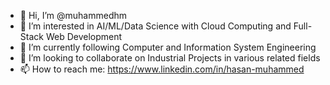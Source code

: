 - 👋 Hi, I’m @muhammedhm
- 👀 I’m interested in AI/ML/Data Science with Cloud Computing and Full-Stack Web Development 
- 🌱 I’m currently following Computer and Information System Engineering
- 💞️ I’m looking to collaborate on Industrial Projects in various related fields
- 📫 How to reach me: https://www.linkedin.com/in/hasan-muhammed
                      

<!---
muhammedhm/muhammedhm is a ✨ special ✨ repository because its `README.md` (this file) appears on your GitHub profile.
You can click the Preview link to take a look at your changes.
--->
